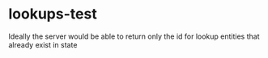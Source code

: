 # lookups-test
Ideally the server would be able to return only the id for lookup entities that already exist in state
